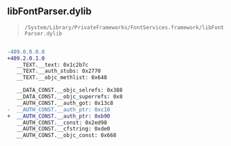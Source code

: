 ## libFontParser.dylib

> `/System/Library/PrivateFrameworks/FontServices.framework/libFontParser.dylib`

```diff

-409.0.0.0.0
+409.2.0.1.0
   __TEXT.__text: 0x1c2b7c
   __TEXT.__auth_stubs: 0x2770
   __TEXT.__objc_methlist: 0x648

   __DATA_CONST.__objc_selrefs: 0x388
   __DATA_CONST.__objc_superrefs: 0x8
   __AUTH_CONST.__auth_got: 0x13c8
-  __AUTH_CONST.__auth_ptr: 0xc10
+  __AUTH_CONST.__auth_ptr: 0xb90
   __AUTH_CONST.__const: 0x2ed98
   __AUTH_CONST.__cfstring: 0xde0
   __AUTH_CONST.__objc_const: 0x668

```
